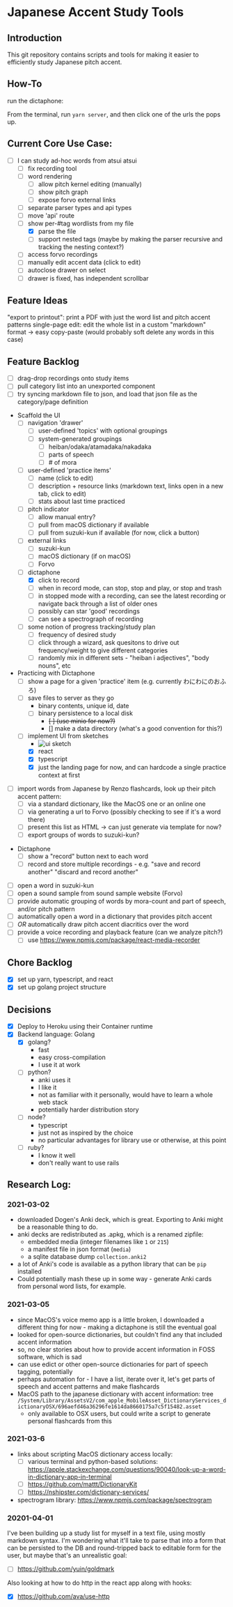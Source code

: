 # Japanese Accent Study Tools

## Introduction

This git repository contains scripts and tools for making it easier to efficiently study Japanese pitch accent.

## How-To

run the dictaphone:

From the terminal, run `yarn server`, and then click one of the urls the pops up. 

## Current Core Use Case:
* [ ] I can study ad-hoc words from atsui atsui
    * [ ] fix recording tool
    * [ ] word rendering
        * [ ] allow pitch kernel editing (manually)
        * [ ] show pitch graph
        * [ ] expose forvo external links
    * [ ] separate parser types and api types
    * [ ] move 'api' route
    * [ ] show per-#tag wordlists from my file
        * [x] parse the file
        * [ ] support nested tags (maybe by making the parser recursive and tracking the nesting context?)
    * [ ] access forvo recordings
    * [ ] manually edit accent data (click to edit)
    * [ ] autoclose drawer on select
    * [ ] drawer is fixed, has independent scrollbar

## Feature Ideas

"export to printout": print a PDF with just the word list and pitch accent patterns
single-page edit: edit the whole list in a custom "markdown" format -> easy copy-paste
    (would probably soft delete any words in this case)

## Feature Backlog
* [ ] drag-drop recordings onto study items
* [ ] pull category list into an unexported component
* [ ] try syncing markdown file to json, and load that json file as the category/page definition

* Scaffold the UI
    * [ ] navigation 'drawer'
        * [ ] user-defined 'topics' with optional groupings
        * [ ] system-generated groupings
            * [ ] heiban/odaka/atamadaka/nakadaka
            * [ ] parts of speech
            * [ ] \# of mora
    * [ ] user-defined 'practice items'
        * [ ] name (click to edit)
        * [ ] description + resource links (markdown text, links open in a new tab, click to edit)
        * [ ] stats about last time practiced
    * [ ] pitch indicator
        * [ ] allow manual entry?
        * [ ] pull from macOS dictionary if available
        * [ ] pull from suzuki-kun if available (for now, click a button)
    * [ ] external links
        * [ ] suzuki-kun
        * [ ] macOS dictionary (if on macOS)
        * [ ] Forvo
    * [ ] dictaphone
        * [x] click to record
        * [ ] when in record mode, can stop, stop and play, or stop and trash
        * [ ] in stopped mode with a recording, can see the latest recording or navigate back through a list of older ones
        * [ ] possibly can star 'good' recordings
        * [ ] can see a spectrograph of recording
    * [ ] some notion of progress tracking/study plan
        * [ ] frequency of desired study
        * [ ] click through a wizard, ask quesitons to drive out frequency/weight to give different categories
        * [ ] randomly mix in different sets - "heiban i adjectives", "body nouns", etc
* Practicing with Dictaphone
    * [ ] show a page for a given 'practice' item (e.g. currently わにわにのおふろ)
    * [ ] save files to server as they go
        * binary contents, unique id, date
        * [ ] binary persistence to a local disk
            * ~~[ ] (use minio for now?)~~
            * [] make a data directory (what's a good convention for this?)  
    * [ ] implement UI from sketches
        * ![ui sketch](gh-assets/2021-03-08-dictaphone-interactions.png)
        * [x] react
        * [x] typescript
        * [x] just the landing page for now, and can hardcode a single practice context at first 
* [ ] import words from Japanese by Renzo flashcards, look up their pitch accent pattern:
    * [ ] via a standard dictionary, like the MacOS one or an online one
    * [ ] via generating a url to Forvo (possibly checking to see if it's a word there)
    * [ ] present this list as HTML -> can just generate via template for now?
    * [ ] export groups of words to suzuki-kun?
* Dictaphone
    * [ ] show a "record" button next to each word
    * [ ] record and store multiple recordings - e.g. "save and record another" "discard and record another" 
* [ ] open a word in suzuki-kun
* [ ] open a sound sample from sound sample website (Forvo)
* [ ] provide automatic grouping of words by mora-count and part of speech, and/or pitch pattern
* [ ] automatically open a word in a dictionary that provides pitch accent
* [ ] *OR* automatically draw pitch accent diacritics over the word
* [ ] provide a voice recording and playback feature (can we analyze pitch?)
    * [ ] use https://www.npmjs.com/package/react-media-recorder

## Chore Backlog

* [x] set up yarn, typescript, and react
* [x] set up golang project structure

## Decisions
* [x] Deploy to Heroku using their Container runtime
* [x] Backend language: Golang
    * [X] golang?
        * fast
        * easy cross-compilation
        * I use it at work
    * [ ] python?
        * anki uses it
        * I like it
        * not as familiar with it personally, would have to learn a whole web stack
        * potentially harder distribution story
    * [ ] node?
        * typescript
        * just not as inspired by the choice
        * no particular advantages for library use or otherwise, at this point
    * [ ] ruby?
        * I know it well
        * don't really want to use rails

## Research Log:

### 2021-03-02

* downloaded Dogen's Anki deck, which is great. Exporting to Anki might be a reasonable thing to do.
* anki decks are redistributed as .apkg, which is a renamed zipfile:
    * embedded media (integer filenames like `1` or `215`)
    * a manifest file in json format (`media`)
    * a sqlite database dump `collection.anki2`
* a lot of Anki's code is available as a python library that can be `pip` installed
* Could potentially mash these up in some way - generate Anki cards from personal word lists, for example.

### 2021-03-05

* since MacOS's voice memo app is a little broken, I downloaded a different thing for now - making a dictaphone is still the eventual goal
* looked for open-source dictionaries, but couldn't find any that included accent information
* so, no clear stories about how to provide accent information in FOSS software, which is sad
* can use edict or other open-source dictionaries for part of speech tagging, potentially
* perhaps automation for - I have a list, iterate over it, let's get parts of speech and accent patterns and make flashcards
* MacOS path to the japanese dictionary with accent information: tree `/System/Library/AssetsV2/com_apple_MobileAsset_DictionaryServices_dictionaryOSX/696aefd46a36296fe1614da8660175a7c5f15482.asset`
    *  only available to OSX users, but could write a script to generate personal flashcards from this
    
### 2021-03-6

* links about scripting MacOS dictionary access locally:
    * [ ] various terminal and python-based solutions: https://apple.stackexchange.com/questions/90040/look-up-a-word-in-dictionary-app-in-terminal
    * [ ] https://github.com/mattt/DictionaryKit
    * [ ] https://nshipster.com/dictionary-services/
* spectrogram library: https://www.npmjs.com/package/spectrogram

### 20201-04-01

I've been building up a study list for myself in a text file, using mostly markdown syntax. I'm wondering what it'll take to parse that into a form that can be persisted to the DB and round-tripped back to editable form for the user, but maybe that's an unrealistic goal:

* [ ] https://github.com/yuin/goldmark

Also looking at how to do http in the react app along with hooks:

* [x] https://github.com/ava/use-http
